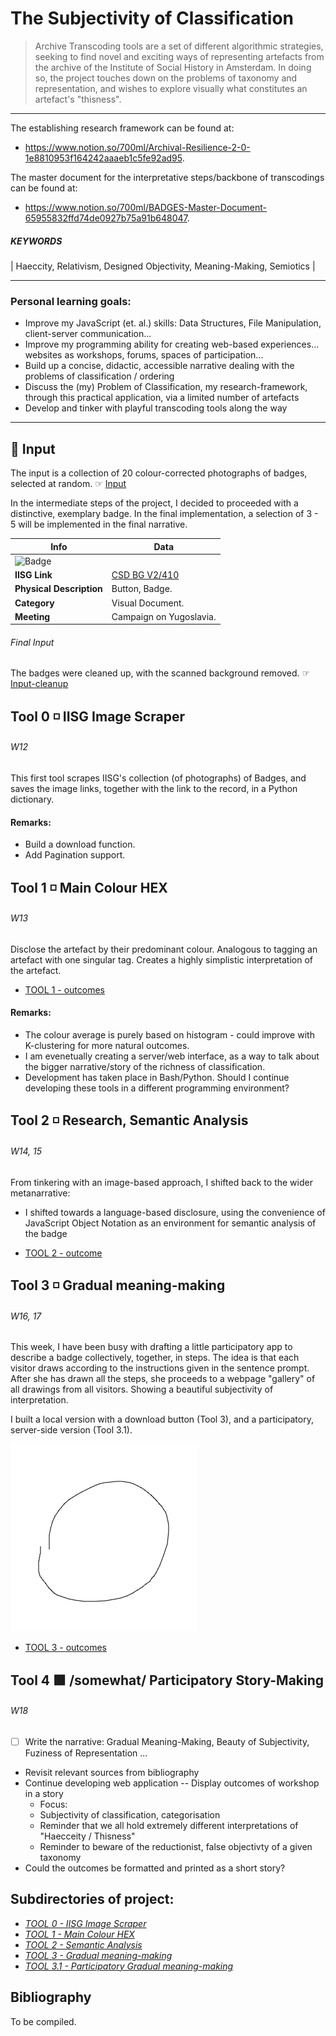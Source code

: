 The Subjectivity of Classification
======
 
> Archive Transcoding tools are a set of different algorithmic strategies, seeking to find novel
> and exciting ways of representing artefacts from the archive of the Institute of Social History
> in Amsterdam. In doing so, the project touches down on the problems of taxonomy and representation,
> and wishes to explore visually what constitutes an artefact's "thisness". 

__________________________________________

The establishing research framework can be found at:
* https://www.notion.so/700ml/Archival-Resilience-2-0-1e8810953f164242aaaeb1c5fe92ad95.

The master document for the interpretative steps/backbone of transcodings can be found at:
* https://www.notion.so/700ml/BADGES-Master-Document-65955832ffd74de0927b75a91b648047.

##### KEYWORDS
| Haeccity, Relativism, Designed Objectivity, Meaning-Making, Semiotics |

__________________________________________

### Personal learning goals:
* Improve my JavaScript (et. al.) skills: Data Structures, File Manipulation, client-server communication...
* Improve my programming ability for creating web-based experiences... websites as workshops, forums, spaces of participation...
* Build up a concise, didactic, accessible narrative dealing with the problems of classification / ordering
* Discuss the (my) Problem of Classification, my research-framework, through this practical application, via a limited number of artefacts
* Develop and tinker with playful transcoding tools along the way

__________________________________________

## 🏁 Input
The input is a collection of 20 colour-corrected photographs of badges, selected at random. 
☞ [Input](https://drive.google.com/open?id=1k7vdxrWdUg5r0helB_yeT7051W1r1Ttc)

In the intermediate steps of the project, I decided to proceeded with a distinctive, exemplary badge. In the final implementation, a selection of 3 - 5 will be implemented in the final narrative.

| Info | Data |  
|--|--|
|![Badge](https://search.iisg.amsterdam/Cover/Show?author=&callnumber=BG+AA5%2F651&size=small&title=%5BButton.%5D&pid=30051002121819&publication=pictoright)| 
**IISG Link** | [CSD BG V2/410 ](https://search.iisg.amsterdam/Record/1046576)
| **Physical Description** | Button, Badge.
| **Category** | Visual Document.
| **Meeting** | Campaign on Yugoslavia.

###### Final Input
The badges were cleaned up, with the scanned background removed.
☞ [Input-cleanup](https://drive.google.com/open?id=16yaqBnfxsEB8Vx6aOMcAG-fH5-W0PCgq)

## Tool 0 ◽️ IISG Image Scraper
###### W12
This first tool scrapes IISG's collection (of photographs) of Badges, and saves the image links, together with the link to the record, in a Python dictionary. 

#### Remarks:
* Build a download function.
* Add Pagination support.

## Tool 1 ◽️ Main Colour HEX
###### W13
Disclose the artefact by their predominant colour. Analogous to tagging an artefact with one singular tag. Creates a highly simplistic interpretation of the artefact.
* [TOOL 1 - outcomes](https://drive.google.com/open?id=1sZFAJHxdTo6kFFht144gDHAQaPNzByss)

#### Remarks:
* The colour average is purely based on histogram - could improve with K-clustering for more natural outcomes.
* I am evenetually creating a server/web interface, as a way to talk about the bigger narrative/story of the richness of classification.
* Development has taken place in Bash/Python. Should I continue developing these tools in a different programming environment?

## Tool 2 ◽️ Research, Semantic Analysis
###### W14, 15

From tinkering with an image-based approach, I shifted back to the wider metanarrative:
* I shifted towards a language-based disclosure, using the convenience of JavaScript Object Notation as an environment for semantic analysis of the badge

* [TOOL 2 - outcome](https://github.com/dmnkvd/Archive-Transcoding-Tools/blob/master/tool_2-Semantic-analysis/semanticBadge.js)

## Tool 3 ◽️ Gradual meaning-making
###### W16, 17
This week, I have been busy with drafting a little participatory app to describe a badge collectively, together, in steps. The idea is that each visitor draws according to the instructions given in the sentence prompt. After she has drawn all the steps, she proceeds to a webpage "gallery" of all drawings from all visitors. Showing a beautiful subjectivity of interpretation.

I built a local version with a download button (Tool 3), and a participatory, server-side version (Tool 3.1).

![Image of GIF Loop](https://github.com/dmnkvd/Archive-Transcoding-Tools/blob/master/tool_3.1-drawStepsNodeJS/testWrite/GIF/loop.gif)
- [TOOL 3 - outcomes](https://drive.google.com/open?id=1D3NgR8H-Lq1dKw4yQjneVOM9Vh9uHi0I)

## Tool 4 🟩 /somewhat/ Participatory Story-Making
###### W18
- [ ] Write the narrative: Gradual Meaning-Making, Beauty of Subjectivity, Fuziness of Representation ...
* Revisit relevant sources from bibliography
* Continue developing web application -- Display outcomes of workshop in a story
  * Focus:
  * Subjectivity of classification, categorisation
  * Reminder that we all hold extremely different interpretations of "Haecceity / Thisness" 
  * Reminder to beware of the reductionist, false objectivty of a given taxonomy
* Could the outcomes be formatted and printed as a short story?

## Subdirectories of project:
* [*TOOL 0 - IISG Image Scraper*](https://github.com/dmnkvd/Archive-Transcoding-Tools/tree/master/tool_0-scraper)
* [*TOOL 1 - Main Colour HEX*](https://github.com/dmnkvd/Archive-Transcoding-Tools/tree/master/tool_1-HexCode)
* [*TOOL 2 - Semantic Analysis*](https://github.com/dmnkvd/Archive-Transcoding-Tools/tree/master/tool_2-Semantic-analysis)
* [*TOOL 3 - Gradual meaning-making*](https://github.com/dmnkvd/Archive-Transcoding-Tools/tree/master/tool_3-drawSteps)
* [*TOOL 3.1 - Participatory Gradual meaning-making*](https://github.com/dmnkvd/Archive-Transcoding-Tools/tree/master/tool_3.1-drawStepsNodeJS)

## Bibliography
To be compiled.

